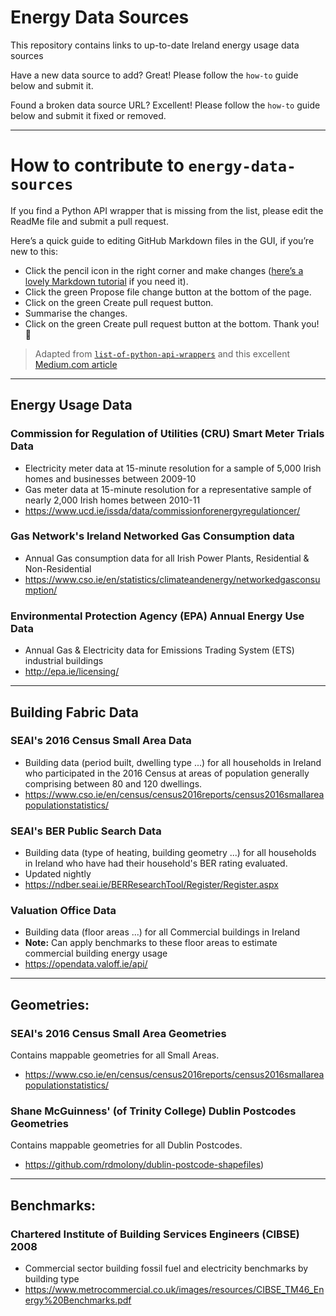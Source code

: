 # Energy Data Sources
This repository contains links to up-to-date Ireland energy usage data sources 

Have a new data source to add? Great! Please follow the `how-to` guide below and submit it.

Found a broken data source URL? Excellent! Please follow the `how-to` guide below and submit it fixed or removed.

---

# How to contribute to `energy-data-sources`
If you find a Python API wrapper that is missing from the list, please edit the ReadMe file and submit a pull request. 

Here’s a quick guide to editing GitHub Markdown files in the GUI, if you’re new to this:

- Click the pencil icon in the right corner and make changes ([here’s a lovely Markdown tutorial](https://commonmark.org/help/tutorial/) if you need it). 
- Click the green Propose file change button at the bottom of the page. 
- Click on the green Create pull request button.
- Summarise the changes.
- Click on the green Create pull request button at the bottom. Thank you! 🎉

> Adapted from [`list-of-python-api-wrappers`](https://github.com/discdiver/list-of-python-api-wrappers/blob/master/readme.md) and this excellent [Medium.com article](https://towardsdatascience.com/how-to-get-data-from-apis-with-python-dfb83fdc5b5b)

---

## Energy Usage Data

### Commission for Regulation of Utilities (CRU) Smart Meter Trials Data
- Electricity meter data at 15-minute resolution for a sample of 5,000 Irish homes and businesses between 2009-10
- Gas meter data at 15-minute resolution for a representative sample of nearly 2,000 Irish homes between 2010-11
- https://www.ucd.ie/issda/data/commissionforenergyregulationcer/

### Gas Network's Ireland Networked Gas Consumption data
- Annual Gas consumption data for all Irish Power Plants, Residential & Non-Residential
- https://www.cso.ie/en/statistics/climateandenergy/networkedgasconsumption/

### Environmental Protection Agency (EPA) Annual Energy Use Data
- Annual Gas & Electricity data for Emissions Trading System (ETS) industrial buildings 
- http://epa.ie/licensing/

---

## Building Fabric Data

### SEAI's 2016 Census Small Area Data
- Building data (period built, dwelling type ...) for all households in Ireland who participated in the 2016 Census at areas of population generally comprising between 80 and 120 dwellings.
- https://www.cso.ie/en/census/census2016reports/census2016smallareapopulationstatistics/

### SEAI's BER Public Search Data
- Building data (type of heating, building geometry ...) for all households in Ireland who have had their household's BER rating evaluated.
- Updated nightly
- https://ndber.seai.ie/BERResearchTool/Register/Register.aspx

### Valuation Office Data
- Building data (floor areas ...) for all Commercial buildings in Ireland
- __Note:__ Can apply benchmarks to these floor areas to estimate commercial building energy usage
- https://opendata.valoff.ie/api/

---

## Geometries:

### SEAI's 2016 Census Small Area Geometries 
Contains mappable geometries for all Small Areas.
- https://www.cso.ie/en/census/census2016reports/census2016smallareapopulationstatistics/

### Shane McGuinness' (of Trinity College) Dublin Postcodes Geometries
Contains mappable geometries for all Dublin Postcodes.
 - https://github.com/rdmolony/dublin-postcode-shapefiles) 


---

## Benchmarks:

### Chartered Institute of Building Services Engineers (CIBSE) 2008
- Commercial sector building fossil fuel and electricity benchmarks by building type
- https://www.metrocommercial.co.uk/images/resources/CIBSE_TM46_Energy%20Benchmarks.pdf
